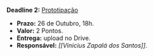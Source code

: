 
**Deadline 2:** [Prototipação](https://docs.google.com/document/d/1W4DHryfbnXMvc1fvlhul5jDVwcObQ_ZZq_0EfNZiHic/edit?usp=sharing)

- **Prazo:** 26 de Outubro, 18h.
- **Valor:** 2 Pontos.
- **Entrega:** upload no Drive.
- **Responsável:** _[[Vinicius Zapalá dos Santos]]_.